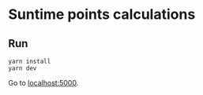 # Suntime points calculations

## Run

```
yarn install
yarn dev
```

Go to [localhost:5000](http://localhost:5000).
